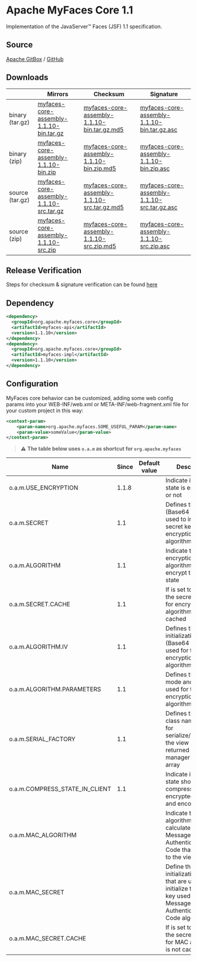 # Apache MyFaces Core 1.1

Implementation of the JavaServer™ Faces (JSF) 1.1 specification.

## Source
[Apache GitBox](https://gitbox.apache.org/repos/asf?p=myfaces.git;a=shortlog;h=refs/heads/1.1.x) / [GitHub](https://github.com/apache/myfaces/tree/1.1.x)

## Downloads

|     | Mirrors                                                                                                                      | Checksum                                                                                                                     | Signature                                                                                                                                |
|-----------------|------------------------------------------------------------------------------------------------------------------------------------------|------------------------------------------------------------------------------------------------------------------------------------------|------------------------------------------------------------------------------------------------------------------------------------------|
| binary (tar.gz) | [myfaces-core-assembly-1.1.10-bin.tar.gz](http://www.apache.org/dyn/closer.lua/myfaces/binaries/myfaces-core-assembly-1.1.10-bin.tar.gz) | [myfaces-core-assembly-1.1.10-bin.tar.gz.md5](https://downloads.apache.org/myfaces/binaries/myfaces-core-assembly-1.1.10-bin.tar.gz.md5) | [myfaces-core-assembly-1.1.10-bin.tar.gz.asc](https://downloads.apache.org/myfaces/binaries/myfaces-core-assembly-1.1.10-bin.tar.gz.asc) |
| binary (zip)    | [myfaces-core-assembly-1.1.10-bin.zip](http://www.apache.org/dyn/closer.lua/myfaces/binaries/myfaces-core-assembly-1.1.10-bin.zip)       | [myfaces-core-assembly-1.1.10-bin.zip.md5](https://downloads.apache.org/myfaces/binaries/myfaces-core-assembly-1.1.10-bin.zip.md5)       | [myfaces-core-assembly-1.1.10-bin.zip.asc](https://downloads.apache.org/myfaces/binaries/myfaces-core-assembly-1.1.10-bin.zip.asc)       |
| source (tar.gz) | [myfaces-core-assembly-1.1.10-src.tar.gz](http://www.apache.org/dyn/closer.lua/myfaces/source/myfaces-core-assembly-1.1.10-src.tar.gz)   | [myfaces-core-assembly-1.1.10-src.tar.gz.md5](https://downloads.apache.org/myfaces/source/myfaces-core-assembly-1.1.10-src.tar.gz.md5)   | [myfaces-core-assembly-1.1.10-src.tar.gz.asc](https://downloads.apache.org/myfaces/source/myfaces-core-assembly-1.1.10-src.tar.gz.asc)   |
| source (zip)    | [myfaces-core-assembly-1.1.10-src.zip](http://www.apache.org/dyn/closer.lua/myfaces/source/myfaces-core-assembly-1.1.10-src.zip)         | [myfaces-core-assembly-1.1.10-src.zip.md5](https://downloads.apache.org/myfaces/source/myfaces-core-assembly-1.1.10-src.zip.md5)         | [myfaces-core-assembly-1.1.10-src.zip.asc](https://downloads.apache.org/myfaces/source/myfaces-core-assembly-1.1.10-src.zip.asc)         |

## Release Verification
Steps for checksum & signature verification can be found [here](/releaseVerification.md)

## Dependency
```xml
<dependency>
  <groupId>org.apache.myfaces.core</groupId>
  <artifactId>myfaces-api</artifactId>
  <version>1.1.10</version>
</dependency>
<dependency>
  <groupId>org.apache.myfaces.core</groupId>
  <artifactId>myfaces-impl</artifactId>
  <version>1.1.10</version>
</dependency>
```

## Configuration

MyFaces core behavior can be customized, adding some web config params into your WEB-INF/web.xml or META-INF/web-fragment.xml file for your custom project in this way:

```xml
<context-param>
	<param-name>org.apache.myfaces.SOME_USEFUL_PARAM</param-name>
	<param-value>someValue</param-value>
</context-param>
```

> :warning: **The table below uses `o.a.m` as shortcut for `org.apache.myfaces`**

| Name | Since | Default value | Description |
| ---- | ---- | ---- | ---- | 
| o.a.m.USE_ENCRYPTION | 1.1.8 | | Indicate if the view state is encrypted or not |
| o.a.m.SECRET | 1.1 | |  Defines the secret (Base64 encoded) used to initialize the secret key for encryption algorithm|
| o.a.m.ALGORITHM | 1.1 | | Indicate the encryption algorithm used for encrypt the view state |
| o.a.m.SECRET.CACHE | 1.1 | | If is set to "false", the secret key used for encryption algorithm is not cached |
| o.a.m.ALGORITHM.IV | 1.1 | | Defines the initialization vector (Base64 encoded) used for the encryption algorithm |
| o.a.m.ALGORITHM.PARAMETERS | 1.1 | | Defines the default mode and padding used for the encryption algorithm |
| o.a.m.SERIAL_FACTORY | 1.1 | | Defines the factory class name using for serialize/deserialize the view state returned by state manager into a byte array |
| o.a.m.COMPRESS_STATE_IN_CLIENT | 1.1 | | Indicate if the view state should be compressed before encrypted(optional) and encoded |
| o.a.m.MAC_ALGORITHM | | | Indicate the algorithm used to calculate the Message Authentication Code that is added to the view state |
| o.a.m.MAC_SECRET | | | Define the initialization code that are used to initialize the secret key used on the Message Authentication Code algorithm |
| o.a.m.MAC_SECRET.CACHE | | | If is set to "false", the secret key used for MAC algorithm is not cached |

